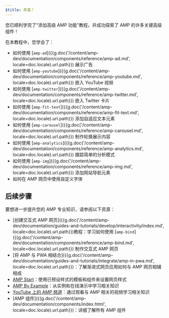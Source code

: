 ```yaml
---
$title: 恭喜！
---
```


您已顺利学完了“添加高级 AMP 功能”教程，并成功探索了 AMP 的许多关键高级组件！

在本教程中，您学会了：

- 如何使用 [`amp-ad`]({{g.doc('/content/amp-dev/documentation/components/reference/amp-ad.md', locale=doc.locale).url.path}}) 展示广告
- 如何使用 [`amp-youtube`]({{g.doc('/content/amp-dev/documentation/components/reference/amp-youtube.md', locale=doc.locale).url.path}}) 嵌入 YouTube 视频
- 如何使用 [`amp-twitter`]({{g.doc('/content/amp-dev/documentation/components/reference/amp-twitter.md', locale=doc.locale).url.path}}) 嵌入 Twitter 卡片
- 如何使用 [`amp-fit-text`]({{g.doc('/content/amp-dev/documentation/components/reference/amp-fit-text.md', locale=doc.locale).url.path}}) 添加自适应文本元素
- 如何使用 [`amp-carousel`]({{g.doc('/content/amp-dev/documentation/components/reference/amp-carousel.md', locale=doc.locale).url.path}}) 制作轮换展示内容
- 如何使用 [`amp-analytics`]({{g.doc('/content/amp-dev/documentation/components/reference/amp-analytics.md', locale=doc.locale).url.path}}) 跟踪简单的分析模式
- 如何使用 [`amp-img`]({{g.doc('/content/amp-dev/documentation/components/reference/amp-img.md', locale=doc.locale).url.path}}) 添加网站导航元素
- 如何在 AMP 网页中使用自定义字体

## 后续步骤

要想进一步提升您的 AMP 专业知识，请参阅以下资源：

- [创建交互式 AMP 网页]({{g.doc('/content/amp-dev/documentation/guides-and-tutorials/develop/interactivity/index.md', locale=doc.locale).url.path}})教程：学习如何使用 [`amp-bind`]({{g.doc('/content/amp-dev/documentation/components/reference/amp-bind.md', locale=doc.locale).url.path}}) 制作交互式 AMP 网页
- [将 AMP 与 PWA 相结合]({{g.doc('/content/amp-dev/documentation/guides-and-tutorials/integrate/amp-in-pwa.md', locale=doc.locale).url.path}})：了解渐进式网页应用如何与 AMP 网页相辅相成
- [AMP Start](https://www.ampstart.com/)：使用已预设样式的模板和组件来设置网页样式
- [AMP By Example](https://ampbyexample.com/)：从实例和在线演示中学习相关知识
- [YouTube 上的 AMP 频道](https://www.youtube.com/channel/UCXPBsjgKKG2HqsKBhWA4uQw)：通过观看与 AMP 相关的视频学习相关知识
- [AMP 组件]({{g.doc('/content/amp-dev/documentation/components/index.html', locale=doc.locale).url.path}})：详细了解所有 AMP 组件
